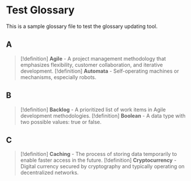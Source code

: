 # Test Glossary

This is a sample glossary file to test the glossary updating tool.

## A

> [!definition]
> **Agile** - A project management methodology that emphasizes flexibility, customer collaboration, and iterative development.
> [!definition]
> **Automata** - Self-operating machines or mechanisms, especially robots.

## B

> [!definition]
> **Backlog** - A prioritized list of work items in Agile development methodologies.
> [!definition]
> **Boolean** - A data type with two possible values: true or false.

## C

> [!definition]
> **Caching** - The process of storing data temporarily to enable faster access in the future.
> [!definition]
> **Cryptocurrency** - Digital currency secured by cryptography and typically operating on decentralized networks.
